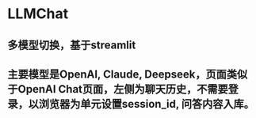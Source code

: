 # LLMChat
## 多模型切换，基于streamlit
## 主要模型是OpenAI, Claude, Deepseek，页面类似于OpenAI Chat页面，左侧为聊天历史，不需要登录，以浏览器为单元设置session_id, 问答内容入库。
